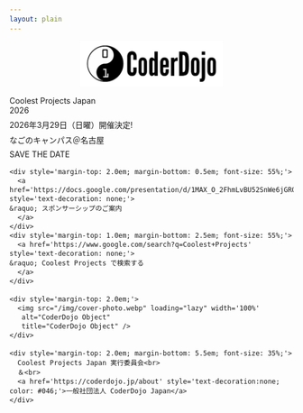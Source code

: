 ```yaml
---
layout: plain
---
```


<body>
  <div class='container'>
    <div style='margin-top: 1.0em;'>
      <center>
	<img src="/img/logo.webp" loading="lazy" width='50%'
	     alt="CoderDojo Logo"
	   title="CoderDojo Logo" />
      </center>
    </div>
    <div style="margin-top: 1.0em;">Coolest Projects Japan</div>
    <div style="margin-top: 0.0em;">2026</div>
    <div style="margin-top: 0.5em;">2026年3月29日（日曜）開催決定!</div>
    <div style="margin-top: 0.5em;">なごのキャンパス＠名古屋</div>
    <div style="margin-top: 0.5em;" class="cursor">SAVE THE DATE</div>

    <div style='margin-top: 2.0em; margin-bottom: 0.5em; font-size: 55%;'>
      <a href='https://docs.google.com/presentation/d/1MAX_O_2FhmLvBU52SnWe6jGR0QgAcglN/edit' style='text-decoration: none;'>
	&raquo; スポンサーシップのご案内
      </a>
    </div>
    <div style='margin-top: 1.0em; margin-bottom: 2.5em; font-size: 55%;'>
      <a href='https://www.google.com/search?q=Coolest+Projects' style='text-decoration: none;'>
	&raquo; Coolest Projects で検索する
      </a>
    </div>

    <div style='margin-top: 2.0em;'>
      <img src="/img/cover-photo.webp" loading="lazy" width='100%'
       alt="CoderDojo Object"
       title="CoderDojo Object" />
    </div>

    <div style='margin-top: 2.0em; margin-bottom: 5.5em; font-size: 35%;'>
      Coolest Projects Japan 実行委員会<br>
      ＆<br>
      <a href='https://coderdojo.jp/about' style='text-decoration:none; color: #046;'>一般社団法人 CoderDojo Japan</a>
    </div>

  </div>
</body>
